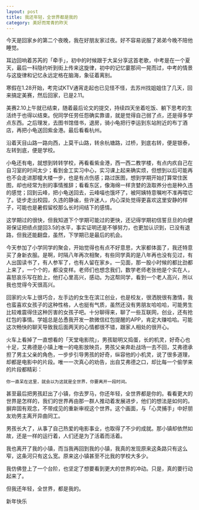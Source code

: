 ```yaml
---
layout: post
title: 我还年轻，全世界都是我的
category: 美好而常青的昨天
---
```



今天是回家乡的第二个夜晚，我在好朋友家过夜。好不容易说服了弟弟今晚不陪他睡觉。

耳边回响着苏芮的「牵手」，初中的时候跟于大呆分享这首老歌，中考是在一个夏天，最后一科隐约听到街上传来这旋律，初中的记忆霎那间一晃而过，中考的情景与这旋律和记忆永远定格在脑海，象征着离别。

寒假在1.28开始，考完试KTV通宵走起也已见怪不怪，去苏州找姐姐住了几天，回来搞定美赛，然后回家，已是2.11。

美赛2.10上午就已结束，随着最后论文的提交，持续四天坐着吃饭、躺下思考的生活终于也得以结束。倪同学任劳任怨确实靠谱，就是觉得自己弱了点，还是得多学点东西。之后理发，去图书馆借书，退房，骑小龟把行李运到东站附近的布丁酒店，再把小龟送回紫金港。最后看看杭州。

沿着天目山路一路向西，上莫干山路，转余杭塘路，过桥，到底右转，便是银泰，左转到底，便是学校。

小龟还有电，就想到转转学校，再看看紫金港，西一西二教学楼，有点内疚自己在自习室的时间太少；看到金工实习中心，实习课上起来确实烦，但想到以后可能再也不会走进那幢大楼一步，也是有点伤感；路过医图，想到学期开始打算常住医图，却也经常为别的事情推辞；看看东区，像海绵一样贪婪的汲取养分也是种久违的感觉；回到云峰，把小龟送回去，云峰喵也饿坏了，被阿姨特意嘱咐不准再喂它了。徒步走出校园，久违的静谧，些许迷人，内心深处觉得更喜欢这里安静的样子，可能也是暑假留校那么长时间结下的感情。

这学期过的很快，但我知道下个学期可能过的更快，还记得学期初信誓旦旦的向健哥保证把绩点提回3.5的水平，事实证明还是不够努力，也更加认识到，已没有退路，但我还能翻盘，虽然，下学期已是最后的机会。

今天参加了小学同学的聚会，开始觉得也有点不好意思，大家都体面了，我还特意买了身新衣服。是啊，时隔八年再次相聚，有些同学真的是八年再也没有见过，有人出国读书了，有人参军了，也有人留在家乡。一见面，那一股小时候的都比劲都上来了，一个个的，都没变样。老师们也想念我们，数学老师老张他是个实在人，喜怒哀乐写在脸上，他打心里高兴，感动。为这帮同学，看到一个老人高兴，所以我也觉得今天很高兴。

回家的火车上很巧合，左手边的女生在滨江创业，也是校友，很洒脱很有激情，我也蛮喜欢女孩子的这种性格，人也挺有气质，虽然还没有男朋友哈哈哈，可能男生比较难震得住这种厉害的女孩子吧。十分聊得来，聊了一些互联网，创业，还有抢红包的事情。学姐总是怂恿我开发一款微信红包提醒的APP，肯定大赚哈哈。可能这次畅快的聊天导致我后面两天的心情都很不错，跟家人相处的很开心。

火车上看掉了一直想看的「天堂电影院」，男孩聪明又捣蛋，长的机灵，好奇心也十足，艾弗德是小镇上唯一的电影放映员，男孩父亲奔赴战场一去不回，艾弗德承担了男主父亲的角色，一步步引导男孩的好奇，纵容他的小机灵，说了很多道理，却都是电影中的片段。唯一一次真心的劝告，出自艾弗德之口，却比每一个偷学来的片段都精彩：

	你一直呆在这里，就会以为这就是全世界，你要离开一段时间。
	
甚至最后把男孩赶出了小镇，你去罗马，你还年轻，全世界都是你的。看看更大的世界是怎样的，我们的世界再由那一群人推动着发展进步，他们的想法是如何的。摒弃固有观念，不带成见的重新审视这个世界。这个画面，与「心灵捕手」中好朋友劝男主离开异曲同工。

男孩长大了，从事了自己热爱的电影事业，也取得了不少的成就。那小镇却依然如故，还是一样的运行着，人们还是为了活着而活着。

我也离开了我的小镇，而当我再回到我的小镇，我真的发现原来这条路只有这么窄，这条河只有这么宽。原来这小镇甚至不比我的学校大多少。

我仿佛登上了一个台阶，也坚定了想要看到更大的世界的冲动。只是，真的要行动起来了。

但我还年轻，全世界，都是我的。

新年快乐

